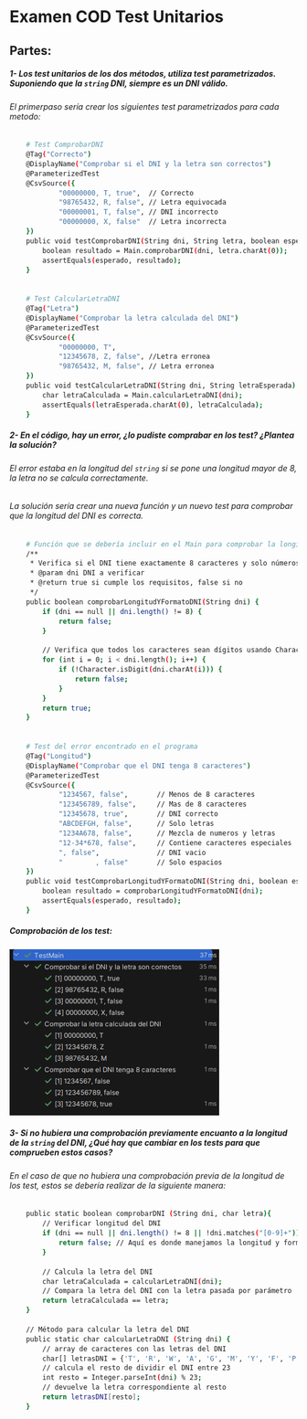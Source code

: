 # Examen COD Test Unitarios

## Partes:

##### 1- Los test unitarios de los **dos** métodos, utiliza test **parametrizados**. Suponiendo que la `string` DNI, siempre es un DNI válido.

###### El primerpaso sería crear los siguientes test parametrizados para cada metodo:
```bash
    # Test ComprobarDNI
    @Tag("Correcto")
    @DisplayName("Comprobar si el DNI y la letra son correctos")
    @ParameterizedTest
    @CsvSource({
            "00000000, T, true",  // Correcto
            "98765432, R, false", // Letra equivocada
            "00000001, T, false", // DNI incorrecto
            "00000000, X, false"  // Letra incorrecta
    })
    public void testComprobarDNI(String dni, String letra, boolean esperado) {
        boolean resultado = Main.comprobarDNI(dni, letra.charAt(0));
        assertEquals(esperado, resultado);
    }
    
    
    # Test CalcularLetraDNI
    @Tag("Letra")
    @DisplayName("Comprobar la letra calculada del DNI")
    @ParameterizedTest
    @CsvSource({
            "00000000, T",
            "12345678, Z, false", //Letra erronea
            "98765432, M, false", // Letra erronea
    })
    public void testCalcularLetraDNI(String dni, String letraEsperada) {
        char letraCalculada = Main.calcularLetraDNI(dni);
        assertEquals(letraEsperada.charAt(0), letraCalculada);
    }
```



##### 2- En el código, hay un error, ¿lo pudiste comprabar en los test? ¿Plantea la solución?

###### El error estaba en la longitud del `string` si se pone una longitud mayor de 8, la letra no se calcula correctamente.
###### La solución sería crear una nueva función y un nuevo test para comprobar que la longitud del DNI es correcta.

```bash
    # Función que se debería incluir en el Main para comprobar la longitud y sin caracteres especiales del DNI
    /**
     * Verifica si el DNI tiene exactamente 8 caracteres y solo números sin usar matches()
     * @param dni DNI a verificar
     * @return true si cumple los requisitos, false si no
     */
    public boolean comprobarLongitudYFormatoDNI(String dni) {
        if (dni == null || dni.length() != 8) {
            return false;
        }

        // Verifica que todos los caracteres sean dígitos usando Character.isDigit()
        for (int i = 0; i < dni.length(); i++) {
            if (!Character.isDigit(dni.charAt(i))) {
                return false;
            }
        }
        return true;
    }


    # Test del error encontrado en el programa
    @Tag("Longitud")
    @DisplayName("Comprobar que el DNI tenga 8 caracteres")
    @ParameterizedTest
    @CsvSource({
            "1234567, false",       // Menos de 8 caracteres
            "123456789, false",     // Mas de 8 caracteres
            "12345678, true",       // DNI correcto
            "ABCDEFGH, false",      // Solo letras
            "1234A678, false",      // Mezcla de numeros y letras
            "12-34*678, false",     // Contiene caracteres especiales
            ", false",              // DNI vacio
            "        , false"       // Solo espacios
    })
    public void testComprobarLongitudYFormatoDNI(String dni, boolean esperado) {
        boolean resultado = comprobarLongitudYFormatoDNI(dni);
        assertEquals(esperado, resultado);
    }
```

##### Comprobación de los test:
![Comprobación](comprobacion.png)


##### 3- Si no hubiera una comprobación previamente encuanto a la longitud de la `string` del DNI, ¿Qué hay que cambiar en los tests para que comprueben estos casos?
###### En el caso de que no hubiera una comprobación previa de la longitud de los test, estos se debería realizar de la siguiente manera:

```bash
    public static boolean comprobarDNI (String dni, char letra){
        // Verificar longitud del DNI
        if (dni == null || dni.length() != 8 || !dni.matches("[0-9]+")) {
            return false; // Aquí es donde manejamos la longitud y formato
        }
        
        // Calcula la letra del DNI
        char letraCalculada = calcularLetraDNI(dni);
        // Compara la letra del DNI con la letra pasada por parámetro
        return letraCalculada == letra;
    }

    // Método para calcular la letra del DNI
    public static char calcularLetraDNI (String dni) {
        // array de caracteres con las letras del DNI
        char[] letrasDNI = {'T', 'R', 'W', 'A', 'G', 'M', 'Y', 'F', 'P', 'D', 'X', 'B', 'N', 'J', 'Z', 'Q', 'S', 'V', 'H', 'L', 'C', 'K', 'E'};
        // calcula el resto de dividir el DNI entre 23
        int resto = Integer.parseInt(dni) % 23;
        // devuelve la letra correspondiente al resto
        return letrasDNI[resto];
    }
```
